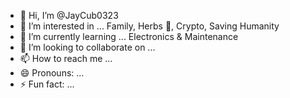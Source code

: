 - 👋 Hi, I’m @JayCub0323
- 👀 I’m interested in ... Family, Herbs 🌿, Crypto, Saving Humanity
- 🌱 I’m currently learning ... Electronics & Maintenance 
- 💞️ I’m looking to collaborate on ...
- 📫 How to reach me ...
- 😄 Pronouns: ...
- ⚡ Fun fact: ...

<!---
JayCub0323/JayCub0323 is a ✨ special ✨ repository because its `README.md` (this file) appears on your GitHub profile.
You can click the Preview link to take a look at your changes.
--->
